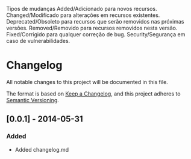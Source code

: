 Tipos de mudanças
Added/Adicionado para novos recursos.
Changed/Modificado para alterações em recursos existentes.
Deprecated/Obsoleto para recursos que serão removidos nas próximas versões.
Removed/Removido para recursos removidos nesta versão.
Fixed/Corrigido para qualquer correção de bug.
Security/Segurança em caso de vulnerabilidades.


# Changelog
All notable changes to this project will be documented in this file.

The format is based on [Keep a Changelog](https://keepachangelog.com/en/1.1.0/),
and this project adheres to [Semantic Versioning](https://semver.org/spec/v2.0.0.html).

## [0.0.1] - 2014-05-31
### Added
- Added changelog.md

